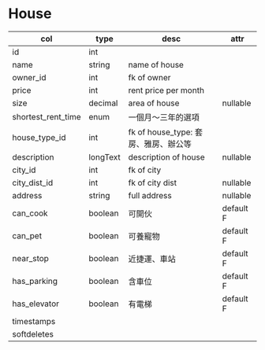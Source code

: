 # House

| col                | type     | desc                                 | attr      |
| ------------------ | -------- | ------------------------------------ | --------- |
| id                 | int      |                                      |           |
| name               | string   | name of house                        |           |
| owner_id           | int      | fk of owner                          |           |
| price              | int      | rent price per month                 |           |
| size               | decimal  | area of house                        | nullable  |
| shortest_rent_time | enum     | 一個月～三年的選項                   |           |
| house_type_id      | int      | fk of house_type: 套房、雅房、辦公等 |           |
| description        | longText | description of house                 | nullable  |
| city_id            | int      | fk of city                           |           |
| city_dist_id       | int      | fk of city dist                      | nullable  |
| address            | string   | full address                         | nullable  |
| can_cook           | boolean  | 可開伙                               | default F |
| can_pet            | boolean  | 可養寵物                             | default F |
| near_stop          | boolean  | 近捷運、車站                         | default F |
| has_parking        | boolean  | 含車位                               | default F |
| has_elevator       | boolean  | 有電梯                               | default F |
| timestamps         |
| softdeletes        |

